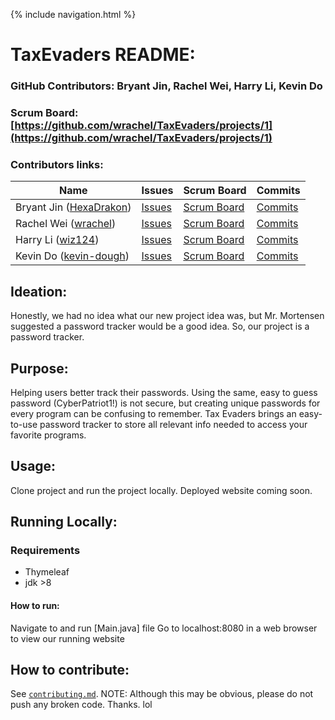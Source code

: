  {% include navigation.html %}
# TaxEvaders README:  

### GitHub Contributors: Bryant Jin, Rachel Wei, Harry Li, Kevin Do
### Scrum Board: [https://github.com/wrachel/TaxEvaders/projects/1](https://github.com/wrachel/TaxEvaders/projects/1)

### Contributors links:

| Name               | Issues  | Scrum Board  |  Commits  | 
| ------------------ | ------- | ------------ | --------- | 
| Bryant Jin ([HexaDrakon](https://github.com/HexaDrakon))        | [Issues](https://github.com/wrachel/TaxEvaders/issues?q=assignee%3Ahexadrakon) | [Scrum Board](https://github.com/wrachel/TaxEvaders/projects/1?card_filter_query=assignee%3Ahexadrakon) | [Commits](https://github.com/wrachel/TaxEvaders/commits?author=HexaDrakon)  | 
| Rachel Wei ([wrachel](https://github.com/wrachel)) | [Issues](https://github.com/wrachel/TaxEvaders/issues?q=assignee%3Awrachel) | [Scrum Board](https://github.com/wrachel/TaxEvaders/projects/1?card_filter_query=assignee%3Awrachel) | [Commits](https://github.com/wrachel/TaxEvaders/commits?author=wrachel)  | 
| Harry Li ([wiz124](https://github.com/wiz124)) | [Issues](https://github.com/wrachel/TaxEvaders/issues?q=assignee%3Awiz124) | [Scrum Board](https://github.com/wrachel/TaxEvaders/projects/1?card_filter_query=assignee%3Awiz124) | [Commits](https://github.com/wrachel/TaxEvaders/commits?author=wiz124)  | 
| Kevin Do ([kevin-dough](https://github.com/kevin-dough)) | [Issues](https://github.com/wrachel/TaxEvaders/issues?q=assignee%3Akevin-dough) | [Scrum Board](https://github.com/wrachel/TaxEvaders/projects/1?card_filter_query=assignee%3Akevin-dough) | [Commits](https://github.com/wrachel/TaxEvaders/commits?author=kevin-dough)  | 

## Ideation:
Honestly, we had no idea what our new project idea was, but Mr. Mortensen suggested a password tracker would be a good idea. So, our project is a password tracker. 

## Purpose:
Helping users better track their passwords. Using the same, easy to guess password (CyberPatriot1!) is not secure, but creating unique passwords for every program can be confusing to remember. Tax Evaders brings an easy-to-use password tracker to store all relevant info needed to access your favorite programs. 

## Usage:
Clone project and run the project locally. Deployed website coming soon.

## Running Locally:
### Requirements
* Thymeleaf
* jdk >8
#### How to run:
Navigate to and run [Main.java] file 
Go to localhost:8080 in a web browser to view our running website

## How to contribute: 
See [`contributing.md`](https://github.com/wrachel/TaxEvaders/blob/5e5f1cb281b90b64575ceae814b73877d11d5ec8/contributing.md).
NOTE: Although this may be obvious, please do not push any broken code. Thanks. 
lol


